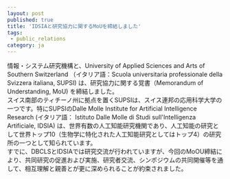 ```yaml
---
layout: post
published: true
title: 'IDSIAと研究協力に関するMoUを締結しました'
tags:
 - public_relations
category: ja
---
```

情報・システム研究機構と、University of Applied Sciences and Arts of Southern Switzerland （イタリア語：Scuola universitaria professionale della Svizzera italiana, SUPSI) は、研究協力に関する覚書（Memorandum of Understanding, MoU) を締結しました。<br/>
スイス南部のティチーノ州に拠点を置くSUPSIは、スイス連邦の応用科学大学の一つです。特にSUPSIのDalle Molle Institute for Artificial Intelligence Research (イタリア語： Istituto Dalle Molle di Studi sull'Intelligenza Artificiale, IDSIA) は、世界有数の人工知能研究機関であり、人工知能の研究として世界トップ10（生物学に特化された人工知能研究としてはトップ4）の研究所の一つとして知られています。<br/>
すでに、DBCLSとIDSIAでは研究交流が行われていますが、今回のMoOU締結により、共同研究の促進および実施、研究者交流、シンポジウムの共同開催等を通して、相互理解と親善とが更に深められることが約束されました。
